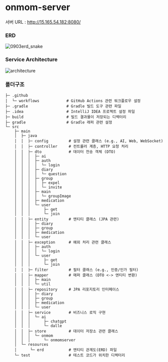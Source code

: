 # onmom-server

서버 URL : http://15.165.54.182:8080/



### ERD
![0903erd_snake](https://github.com/user-attachments/assets/0b146978-de94-446a-8033-e6367adb8f4a)

### Service Architecture
![architecture](https://github.com/user-attachments/assets/881f80c2-e663-45a8-a6b7-7cbd9484f5e0)


### 폴더구조

```plaintext
├─ .github
│  └─ workflows            # GitHub Actions 관련 워크플로우 설정
├─ .gradle                 # Gradle 빌드 도구 관련 파일
├─ .idea                   # IntelliJ IDEA 프로젝트 설정 파일
├─ build                   # 빌드 결과물이 저장되는 디렉터리
├─ gradle                  # Gradle 래퍼 관련 설정
└─ src
    ├─ main
    │  ├─ java
    │  │  ├─ config         # 설정 관련 클래스 (e.g., AI, Web, WebSocket)
    │  │  ├─ controller     # 컨트롤러 계층, HTTP 요청 처리
    │  │  ├─ dto            # 데이터 전송 객체 (DTO)
    │  │  │  ├─ ai
    │  │  │  ├─ auth
    │  │  │  │  └─ login
    │  │  │  ├─ diary
    │  │  │  │  └─ question
    │  │  │  ├─ group
    │  │  │  │  ├─ expel
    │  │  │  │  └─ invite
    │  │  │  ├─ main
    │  │  │  │  └─ groupImage
    │  │  │  ├─ medication
    │  │  │  └─ user
    │  │  │      ├─ get
    │  │  │      └─ join
    │  │  ├─ entity         # 엔티티 클래스 (JPA 관련)
    │  │  │  ├─ diary
    │  │  │  ├─ group
    │  │  │  ├─ medication
    │  │  │  └─ user
    │  │  ├─ exception      # 예외 처리 관련 클래스
    │  │  │  ├─ auth
    │  │  │  │  └─ login
    │  │  │  └─ user
    │  │  │      ├─ get
    │  │  │      └─ join
    │  │  ├─ filter         # 필터 클래스 (e.g., 인증/인가 필터)
    │  │  ├─ mapper         # 매퍼 클래스 (DTO <-> 엔티티 변환)
    │  │  │  ├─ main
    │  │  │  └─ util
    │  │  ├─ repository     # JPA 리포지토리 인터페이스
    │  │  │  ├─ diary
    │  │  │  ├─ group
    │  │  │  ├─ medication
    │  │  │  └─ user
    │  │  ├─ service        # 비즈니스 로직 구현
    │  │  │  └─ ai
    │  │  │      ├─ chatgpt
    │  │  │      └─ dalle
    │  │  ├─ store          # 데이터 저장소 관련 클래스
    │  │  │  └─ onmom
    │  │  │      └─ onmomserver
    │  └─ resources
    │      └─ erd           # 엔티티 관계도(ERD) 파일
    └─ test                 # 테스트 코드가 위치한 디렉터리
